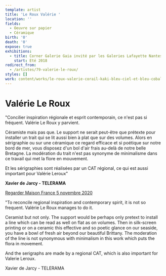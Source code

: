 ```yaml
---
template: artist
title: 'Le Roux Valérie '
location: ''
fields:
  - Oeuvre sur papier
  - Céramique
birth: '0'
death: '0'
expose: true
exhibitions:
  - title: Corner Galerie Gaia invité par les Galeries Lafayette Nantes Decré
    start: Eté 2018
redirect_from:
  - /artistes/79-valerie-le-roux/
styles: []
work: content/works/le-roux-valerie-corail-kaki-bleu-ciel-et-bleu-cobalt.md
---
```

# Valérie Le Roux

"Concilier inspiration régionale et esprit contemporain, ce n'est pas si fréquent. Valérie Le Roux y parvient.

Céramiste mais pas que. Le support ne serait peut-être que prétexte pour installer un trait qui se lit aussi bien à plat que sur des volumes. Alors en sérigraphie ou sur une céramique ce regard efficace et si poétique sur notre bord de mer, vous disposez d'un bol d'air frais au-delà de notre belle Bretagne. La modération du trait n'est pas synonyme de minimalisme dans ce travail qui met la flore en mouvement.

Et les sérigraphies sont réalisées par un CAT régional, ce qui est aussi important pour Valérie Leroux"

**Xavier de Jarcy - TELERAMA** 

[Regarder Maison France 5 novembre 2020](https://www.france.tv/france-5/la-maison-france-5/2007295-concarneau.html "valerie leroux maison farnce 5")

"To reconcile regional inspiration and contemporary spirit, it is not so frequent. Valérie Le Roux manages to do it.

Ceramist but not only. The support would be perhaps only pretext to install a line which can be read as well on flat as on volumes. Then in silk-screen printing or on a ceramic this effective and so poetic glance on our seaside, you have a bowl of fresh air beyond our beautiful Brittany. The moderation of the line is not synonymous with minimalism in this work which puts the flora in movement.

And the serigraphs are made by a regional CAT, which is also important for Valerie Leroux.

Xavier de Jarcy - TELERAMA 

